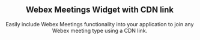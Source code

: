 <p align="center">
  <h2 align="center">Webex Meetings Widget with CDN link</h2>

  <p align="center">
   Easily include Webex Meetings functionality into your application to join any Webex meeting type using a CDN link.
  </p>
</p>

